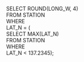 SELECT ROUND(LONG_W, 4)
<br>
FROM STATION
<br>
WHERE 
<br>
LAT_N = (
<br>
SELECT MAX(LAT_N)
<br>
FROM STATION
<br>
WHERE
<br>
LAT_N < 137.2345);
